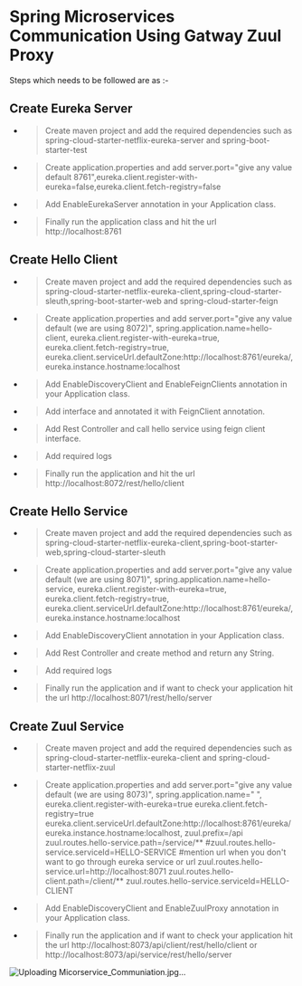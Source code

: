 # Spring Microservices Communication Using Gatway Zuul Proxy
Steps which needs to be followed are as :-

## Create Eureka Server
- > Create maven project and add the required dependencies such as spring-cloud-starter-netflix-eureka-server and spring-boot-starter-test
- > Create application.properties and add server.port="give any value default 8761",eureka.client.register-with-eureka=false,eureka.client.fetch-registry=false
- > Add EnableEurekaServer annotation in your Application class.
- > Finally run the application class and hit the url http://localhost:8761


## Create Hello Client
- > Create maven project and add the required dependencies such as spring-cloud-starter-netflix-eureka-client,spring-cloud-starter-sleuth,spring-boot-starter-web and spring-cloud-starter-feign
- > Create application.properties and add server.port="give any value default (we are using 8072)", 
spring.application.name=hello-client, 
eureka.client.register-with-eureka=true, 
eureka.client.fetch-registry=true, 
eureka.client.serviceUrl.defaultZone:http://localhost:8761/eureka/, 
eureka.instance.hostname:localhost
- > Add EnableDiscoveryClient and EnableFeignClients annotation in your Application class.
- > Add interface and annotated it with FeignClient annotation.
- > Add Rest Controller and call hello service using feign client interface.
- > Add required logs
- > Finally run the application and hit the url http://localhost:8072/rest/hello/client


## Create Hello Service
- > Create maven project and add the required dependencies such as spring-cloud-starter-netflix-eureka-client,spring-boot-starter-web,spring-cloud-starter-sleuth
- > Create application.properties and add server.port="give any value default (we are using 8071)", 
spring.application.name=hello-service, 
eureka.client.register-with-eureka=true, 
eureka.client.fetch-registry=true, 
eureka.client.serviceUrl.defaultZone:http://localhost:8761/eureka/, 
eureka.instance.hostname:localhost
- > Add EnableDiscoveryClient annotation in your Application class.
- > Add Rest Controller and create method and return any String.
- > Add required logs
- > Finally run the application and if want to check your application hit the url http://localhost:8071/rest/hello/server

## Create Zuul Service
- > Create maven project and add the required dependencies such as spring-cloud-starter-netflix-eureka-client and spring-cloud-starter-netflix-zuul
- > Create application.properties and add server.port="give any value default (we are using 8073)",
spring.application.name=" ",
eureka.client.register-with-eureka=true
eureka.client.fetch-registry=true
eureka.client.serviceUrl.defaultZone:http://localhost:8761/eureka/
eureka.instance.hostname:localhost,
zuul.prefix=/api
zuul.routes.hello-service.path=/service/**
#zuul.routes.hello-service.serviceId=HELLO-SERVICE
#mention url when you don't want to go through eureka service or url
zuul.routes.hello-service.url=http://localhost:8071
zuul.routes.hello-client.path=/client/**
zuul.routes.hello-service.serviceId=HELLO-CLIENT
- > Add EnableDiscoveryClient and EnableZuulProxy annotation in your Application class.	
- > Finally run the application and if want to check your application hit the url http://localhost:8073/api/client/rest/hello/client or http://localhost:8073/api/service/rest/hello/server


![Uploading Micorservice_Communiation.jpg…]()


